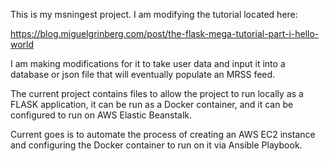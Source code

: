 This is my msningest project. I am modifying the tutorial located here:

https://blog.miguelgrinberg.com/post/the-flask-mega-tutorial-part-i-hello-world

I am making modifications for it to take user data and input it into a database or json file that will eventually populate an MRSS feed.

The current project contains files to allow the project to run locally as a FLASK application, it can be run as a Docker container, and it can be configured to run on AWS Elastic Beanstalk.

Current goes is to automate the process of creating an AWS EC2 instance and configuring the Docker container to run on it via Ansible Playbook.
